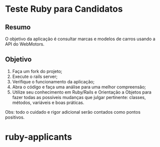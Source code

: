 # Teste Ruby para Candidatos

## Resumo

O objetivo da aplicação é consultar marcas e modelos de carros usando a API do WebMotors.

## Objetivo

1. Faça um fork do projeto;
2. Execute o rails server;
3. Verifique o funcionamento da aplicação;
4. Abra o código e faça uma análise para uma melhor compreensão;
5. Utilize seu conhecimento em Ruby/Rails e Orientação a Objetos para fazer todas as possíveis mudanças que julgar pertinente: classes, métodos, variáveis e boas práticas.

Obs: todo o cuidado e rigor adicional serão contados como pontos positivos.
# ruby-applicants
